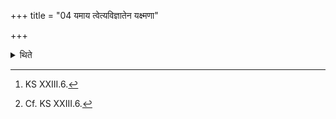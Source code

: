 +++
title = "04 यमाय त्वेत्यविज्ञातेन यक्ष्मणा"

+++

<details><summary>थिते</summary>

4. With yamāya tvā[^1] if it dies on account of an unknown disease.[^2]  

[^1]: KS XXIII.6.  

[^2]: Cf. KS XXIII.6.
</details>
